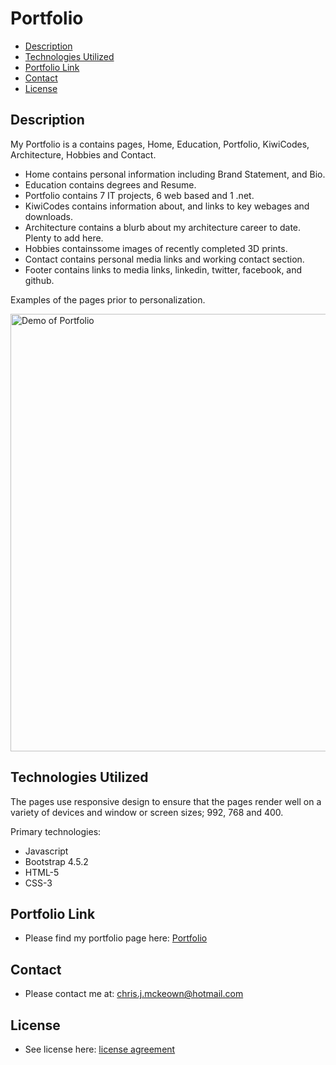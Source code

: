 # Portfolio

* [Description](#Description)
* [Technologies Utilized](#Technologies-Utilized)
* [Portfolio Link](#Portfolio-Link)
* [Contact](#Contact)
* [License](#License)


## Description
My Portfolio is a contains pages, Home, Education, Portfolio, KiwiCodes, Architecture, Hobbies and Contact.

* Home contains personal information including Brand Statement, and Bio.
* Education contains degrees and Resume.
* Portfolio contains 7 IT projects, 6 web based and 1 .net.
* KiwiCodes contains information about, and links to key webages and downloads.
* Architecture contains a blurb about my architecture career to date. Plenty to add here.
* Hobbies containssome images of recently completed 3D prints.
* Contact contains personal media links and working contact section.
* Footer contains links to media links, linkedin, twitter, facebook, and github.

Examples of the pages prior to personalization.

<img src="Assets/Images/Example.gif" alt="Demo of Portfolio" width="700"> 

## Technologies Utilized

The pages use responsive design to ensure that the pages render well on a variety of devices and window or screen sizes; 992, 768 and 400. 

Primary technologies:
* Javascript
* Bootstrap 4.5.2
* HTML-5
* CSS-3

## Portfolio Link

* Please find my portfolio page here: <a href="https://chrisjmckeown.github.io/Portfolio/" target="_blank">Portfolio</a>

## Contact

* Please contact me at: chris.j.mckeown@hotmail.com

## License

* See license here: <a href="https://github.com/chrisjmckeown/Portfolio/blob/master/LICENSE" target="_blank">license agreement</a>